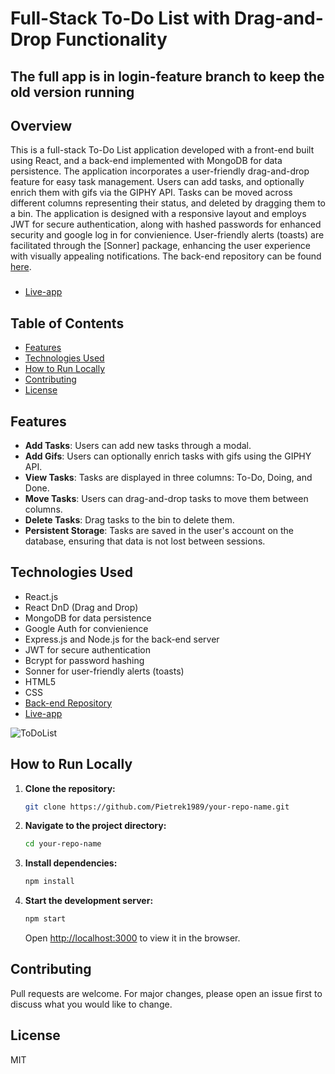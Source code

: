 # Full-Stack To-Do List with Drag-and-Drop Functionality

## The full app is in login-feature branch to keep the old version running

## Overview

This is a full-stack To-Do List application developed with a front-end built using React, and a back-end implemented with MongoDB for data persistence. The application incorporates a user-friendly drag-and-drop feature for easy task management. Users can add tasks, and optionally enrich them with gifs via the GIPHY API. Tasks can be moved across different columns representing their status, and deleted by dragging them to a bin. The application is designed with a responsive layout and employs JWT for secure authentication, along with hashed passwords for enhanced security and google log in for convienience. User-friendly alerts (toasts) are facilitated through the [Sonner] package, enhancing the user experience with visually appealing notifications. The back-end repository can be found [here](https://github.com/Pietrek1989/toDoList-backEnd).

### 
- [Live-app](https://code-clause-internship-to-do-list-login-feature.vercel.app)

## Table of Contents

- [Features](#features)
- [Technologies Used](#technologies-used)
- [How to Run Locally](#how-to-run-locally)
- [Contributing](#contributing)
- [License](#license)

## Features

- **Add Tasks**: Users can add new tasks through a modal.
- **Add Gifs**: Users can optionally enrich tasks with gifs using the GIPHY API.
- **View Tasks**: Tasks are displayed in three columns: To-Do, Doing, and Done.
- **Move Tasks**: Users can drag-and-drop tasks to move them between columns.
- **Delete Tasks**: Drag tasks to the bin to delete them.
- **Persistent Storage**: Tasks are saved in the user's account on the database, ensuring that data is not lost between sessions.

## Technologies Used

- React.js
- React DnD (Drag and Drop)
- MongoDB for data persistence
- Google Auth for convienience
- Express.js and Node.js for the back-end server
- JWT for secure authentication
- Bcrypt for password hashing
- Sonner for user-friendly alerts (toasts)
- HTML5
- CSS
- [Back-end Repository](https://github.com/Pietrek1989/toDoList-backEnd)
- [Live-app](https://code-clause-internship-to-do-list-login-feature.vercel.app)

![ToDoList](https://github.com/Pietrek1989/CodeClauseInternship_ToDoList/assets/68666992/ebf6cca6-7c6d-486e-858d-071400bfc7e7)

## How to Run Locally

1. **Clone the repository:**

    ```bash
    git clone https://github.com/Pietrek1989/your-repo-name.git
    ```

2. **Navigate to the project directory:**

    ```bash
    cd your-repo-name
    ```

3. **Install dependencies:**

    ```bash
    npm install
    ```

4. **Start the development server:**

    ```bash
    npm start
    ```

    Open [http://localhost:3000](http://localhost:3000) to view it in the browser.

## Contributing

Pull requests are welcome. For major changes, please open an issue first to discuss what you would like to change.

## License

MIT


